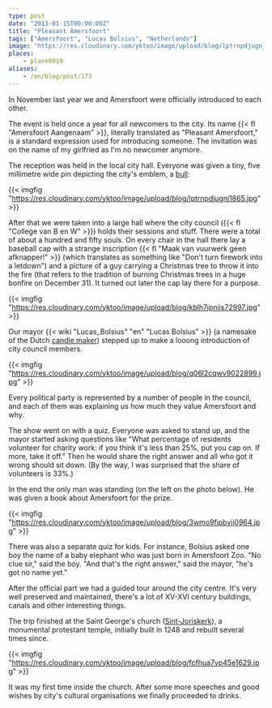 ```yaml
---
type: post
date: "2013-01-15T00:00:00Z"
title: "Pleasant Amersfoort"
tags: ["Amersfoort", "Lucas Bolsius", "Netherlands"]
image: "https://res.cloudinary.com/yktoo/image/upload/blog/lptrnpdjugnj1865.jpg"
places:
    - place0019
aliases:
    - /en/blog/post/173
---
```


In November last year we and Amersfoort were officially introduced to each other.

The event is held once a year for all newcomers to the city. Its name {{< fl "Amersfoort Aangenaam" >}}, literally translated as "Pleasant Amersfoort," is a standard expression used for introducing someone. The invitation was on the name of my girlfried as I'm no newcomer anymore.

<!--more-->

The reception was held in the local city hall. Everyone was given a tiny, five millimetre wide pin depicting the city's emblem, a [bull](http://www.onzestier.nl/):

{{< imgfig "https://res.cloudinary.com/yktoo/image/upload/blog/lptrnpdjugnj1865.jpg" >}}

After that we were taken into a large hall where the city council ({{< fl "College van B en W" >}}) holds their sessions and stuff. There were a total of about a hundred and fifty souls. On every chair in the hall there lay a baseball cap with a strange inscription {{< fl "Maak van vuurwerk geen afknapper!" >}} (which translates as something like "Don't turn firework into a letdown") and a picture of a guy carrying a Christmas tree to throw it into the fire (that refers to the tradition of burning Christmas trees in a huge bonfire on December 31). It turned out later the cap lay there for a purpose.

{{< imgfig "https://res.cloudinary.com/yktoo/image/upload/blog/kblh7jpnijs72997.jpg" >}}

Our mayor {{< wiki "Lucas_Bolsius" "en" "Lucas Bolsius" >}} (a namesake of the Dutch [candle maker](http://www.bolsius.com/)) stepped up to make a looong introduction of city council members.

{{< imgfig "https://res.cloudinary.com/yktoo/image/upload/blog/q06l2cqwv9022899.jpg" >}}

Every political party is represented by a number of people in the council, and each of them was explaining us how much they value Amersfoort and why.

The show went on with a quiz. Everyone was asked to stand up, and the mayor started asking questions like "What percentage of residents volunteer for charity work: if you think it's less than 25%, put you cap on. If more, take it off." Then he would share the right answer and all who got it wrong should sit down. (By the way, I was surprised that the share of volunteers is 33%.)

In the end the only man was standing (on the left on the photo below). He was given a book about Amersfoort for the prize.

{{< imgfig "https://res.cloudinary.com/yktoo/image/upload/blog/3wmo9fjpbyji0964.jpg" >}}

There was also a separate quiz for kids. For instance, Bolsius asked one boy the name of a baby elephant who was just born in Amersfoort Zoo. "No clue sir," said the boy. "And that's the right answer," said the mayor, "he's got no name yet."

After the official part we had a guided tour around the city centre. It's very well preserved and maintained, there's a lot of XV-XVI century buildings, canals and other interesting things.

The trip finished at the Saint George's church ([Sint-Joriskerk](http://www.sintjoriskerk-amersfoort.nl/)), a monumental protestant temple, initially built in 1248 and rebuilt several times since.

{{< imgfig "https://res.cloudinary.com/yktoo/image/upload/blog/fcfhua7vp45e1629.jpg" >}}

It was my first time inside the church. After some more speeches and good wishes by city's cultural organisations we finally proceeded to drinks.
